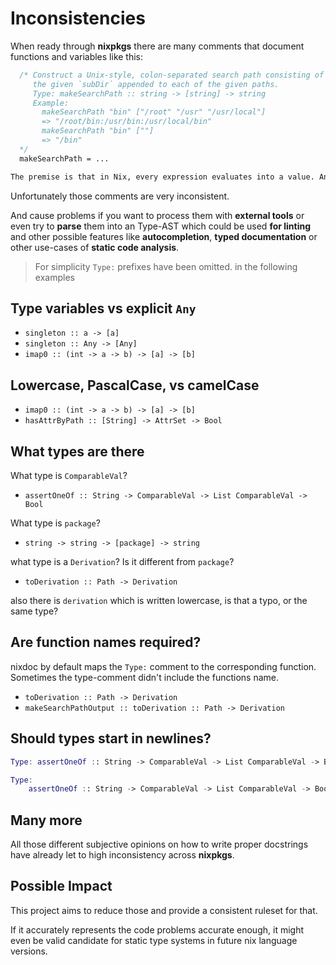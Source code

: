 # Inconsistencies

When ready through **nixpkgs** there are many comments that document functions and variables like this:

```nix
  /* Construct a Unix-style, colon-separated search path consisting of
     the given `subDir` appended to each of the given paths.
     Type: makeSearchPath :: string -> [string] -> string
     Example:
       makeSearchPath "bin" ["/root" "/usr" "/usr/local"]
       => "/root/bin:/usr/bin:/usr/local/bin"
       makeSearchPath "bin" [""]
       => "/bin"
  */
  makeSearchPath = ...
```

```txt
The premise is that in Nix, every expression evaluates into a value. And every value has a type. And every type can be expressed in code, if we come up with the syntax to do that. 
```

Unfortunately those comments are very inconsistent.

And cause problems if you want to process them with **external tools** or even try to **parse**
them into an Type-AST which could be used **for linting** and other possible features like
**autocompletion**, **typed documentation** or other use-cases of **static code analysis**.

> For simplicity `Type:` prefixes have been omitted. in the following examples

## Type variables vs explicit `Any`

- `singleton :: a -> [a]`
- `singleton :: Any -> [Any]`
- `imap0 :: (int -> a -> b) -> [a] -> [b]`

## Lowercase, PascalCase, vs camelCase

- `imap0 :: (int -> a -> b) -> [a] -> [b]`
- `hasAttrByPath :: [String] -> AttrSet -> Bool`

## What types are there

What type is `ComparableVal`?

- `assertOneOf :: String -> ComparableVal -> List ComparableVal -> Bool`

What type is `package`?

- `string -> string -> [package] -> string`

what type is a `Derivation`?
Is it different from `package`?

- `toDerivation :: Path -> Derivation`

also there is `derivation` which is written lowercase, is that a typo, or the same type?

## Are function names required?

nixdoc by default maps the `Type:` comment to the corresponding function.
Sometimes the type-comment didn't include the functions name.

- `toDerivation :: Path -> Derivation`
- `makeSearchPathOutput :: toDerivation :: Path -> Derivation`

## Should types start in newlines?

```nix
Type: assertOneOf :: String -> ComparableVal -> List ComparableVal -> Bool
```

```nix
Type:
    assertOneOf :: String -> ComparableVal -> List ComparableVal -> Bool
```

## Many more

All those different subjective opinions on how to write proper docstrings have already let to high inconsistency across **nixpkgs**.

## Possible Impact

This project aims to reduce those and provide a consistent ruleset for that.

If it accurately represents the code problems accurate enough,
it might even be valid candidate for static type systems in future nix language versions.

